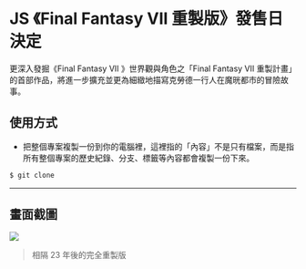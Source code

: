 # JS 《Final Fantasy VII 重製版》發售日決定

更深入發掘《Final Fantasy VII 》世界觀與角色之「Final Fantasy VII  重製計畫」的首部作品，將進一步擴充並更為細緻地描寫克勞德一行人在魔晄都市的冒險故事。

## 使用方式
- 把整個專案複製一份到你的電腦裡，這裡指的「內容」不是只有檔案，而是指所有整個專案的歷史紀錄、分支、標籤等內容都會複製一份下來。
```sh
$ git clone
```

----

## 畫面截圖
![](https://i.imgur.com/mMmP9aA.gifv)
> 相隔 23 年後的完全重製版
